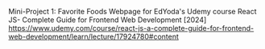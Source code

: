 Mini-Project 1: Favorite Foods Webpage for EdYoda's Udemy course
React JS- Complete Guide for Frontend Web Development [2024]
https://www.udemy.com/course/react-js-a-complete-guide-for-frontend-web-development/learn/lecture/17924780#content
